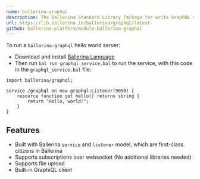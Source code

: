 ```yaml
---
name: ballerina-graphql
description: The Ballerina Standard Library Package for write GraphQL services.
url: https://lib.ballerina.io/ballerina/graphql/latest
github: ballerina-platform/module-ballerina-graphql
---
```


To run a `ballerina-graphql` hello world server:

- Download and install [Ballerina Language](https://ballerina.io/downloads)
- Then run `bal run graphql_service.bal` to run the service, with this code in the `graphql_service.bal` file:

```ballerina
import ballerina/graphql;

service /graphql on new graphql:Listener(9090) {
    resource function get hello() returns string {
        return "Hello, world!";
    }
}
```

## Features
- Built with Ballerina `service` and `listener` model, which are first-class citizens in Ballerina
- Supports subscriptions over websocket (No additional libraries needed)
- Supports file upload
- Built-in GraphiQL client
